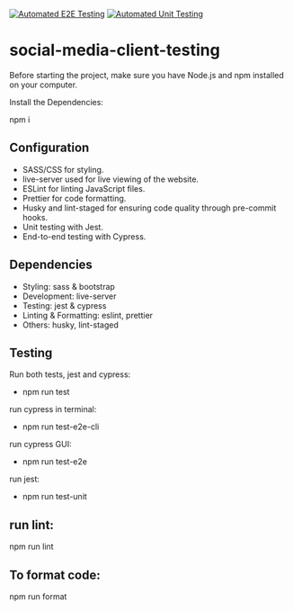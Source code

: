 [![Automated E2E Testing](https://github.com/ErlendE96/social-media-client/actions/workflows/e2e-test.yml/badge.svg)](https://github.com/ErlendE96/social-media-client/actions/workflows/e2e-test.yml)
[![Automated Unit Testing](https://github.com/ErlendE96/social-media-client/actions/workflows/unit-test.yml/badge.svg)](https://github.com/ErlendE96/social-media-client/actions/workflows/unit-test.yml)

# social-media-client-testing

Before starting the project, make sure you have Node.js and npm installed on your computer.

Install the Dependencies:

npm i

## Configuration

- SASS/CSS for styling.
- live-server used for live viewing of the website.
- ESLint for linting JavaScript files.
- Prettier for code formatting.
- Husky and lint-staged for ensuring code quality through pre-commit hooks.
- Unit testing with Jest.
- End-to-end testing with Cypress.

## Dependencies

- Styling: sass & bootstrap
- Development: live-server
- Testing: jest & cypress
- Linting & Formatting: eslint, prettier
- Others: husky, lint-staged

## Testing

Run both tests, jest and cypress:
- npm run test
  
run cypress in terminal:
- npm run test-e2e-cli
  
run cypress GUI:
- npm run test-e2e

run jest:
- npm run test-unit

## run lint:

npm run lint

## To format code:

npm run format
